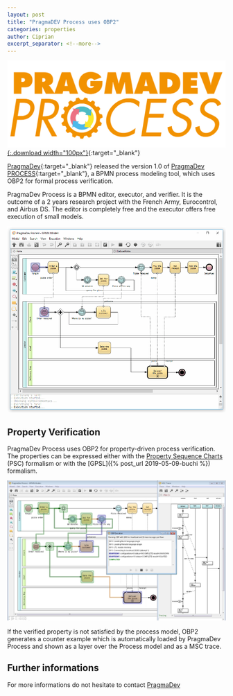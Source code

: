 ```yaml
---
layout: post
title: "PragmaDEV Process uses OBP2"
categories: properties
author: Ciprian
excerpt_separator: <!--more-->
---
```


[![process](/images/logo_process.jpg){:.download width="100px"}](https://www.pragmadev.com/product/process.html){:target="_blank"}

[PragmaDev](https://www.pragmadev.com/){:target="_blank"} released the version 1.0 of [PragmaDev PROCESS](https://www.pragmadev.com/product/process.html){:target="_blank"}, a BPMN process modeling tool, which uses OBP2 for formal process verification.
<!--more-->

PragmaDev Process is a BPMN editor, executor, and verifier. It is the outcome of a 2 years research project with the French Army, Eurocontrol, and Airbus DS. The editor is completely free and the executor offers free execution of small models.

![overview](/images/process_executor.gif)

## Property Verification

PragmaDev Process uses OBP2 for property-driven process verification. The properties can be expressed either with the [Property Sequence Charts](https://dx.doi.org/10.1007/s10515-007-0012-6) (PSC) formalism or with the [GPSL]({% post_url 2019-05-09-buchi %}) formalism.

![OBP2 counter example in PROCESS](/images/process_obp_counterex.png)

If the verified property is not satisfied by the process model, OBP2 generates a counter example which is automatically loaded by PragmaDev Process and shown as a layer over the Process model and as a MSC trace.

## Further informations

For more informations do not hesitate to contact [PragmaDev](https://www.pragmadev.com/contact.html)
